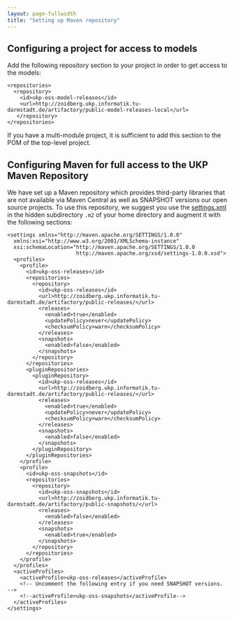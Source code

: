 ```yaml
---
layout: page-fullwidth
title: "Setting up Maven repository"
---
```


## Configuring a project for access to models

Add the following repository section to your project in order to get access to the models:

~~~
<repositories>
  <repository>
    <id>ukp-oss-model-releases</id>
    <url>http://zoidberg.ukp.informatik.tu-darmstadt.de/artifactory/public-model-releases-local</url>
   </repository>
</repositories>
~~~

If you have a multi-module project, it is sufficient to add this section to the POM of the top-level project.

## Configuring Maven for full access to the UKP Maven Repository

We have set up a Maven repository which provides third-party libraries that are not available via Maven Central as well as SNAPSHOT versions our open source projects. To use this repository, we suggest you use the [settings.xml](http://maven.apache.org/settings.html) in the hidden subdirectory `.m2` of your home directory and augment it with the following sections:

~~~
<settings xmlns="http://maven.apache.org/SETTINGS/1.0.0"
  xmlns:xsi="http://www.w3.org/2001/XMLSchema-instance"
  xsi:schemaLocation="http://maven.apache.org/SETTINGS/1.0.0 
                      http://maven.apache.org/xsd/settings-1.0.0.xsd">
  <profiles>
    <profile>
      <id>ukp-oss-releases</id>
      <repositories>
        <repository>
          <id>ukp-oss-releases</id>
          <url>http://zoidberg.ukp.informatik.tu-darmstadt.de/artifactory/public-releases/</url>
          <releases>
            <enabled>true</enabled>
            <updatePolicy>never</updatePolicy>
            <checksumPolicy>warn</checksumPolicy>
          </releases>
          <snapshots>
            <enabled>false</enabled>
          </snapshots>
        </repository>
      </repositories>
      <pluginRepositories>
      	<pluginRepository>
          <id>ukp-oss-releases</id>
          <url>http://zoidberg.ukp.informatik.tu-darmstadt.de/artifactory/public-releases/</url>
          <releases>
            <enabled>true</enabled>
            <updatePolicy>never</updatePolicy>
            <checksumPolicy>warn</checksumPolicy>
          </releases>
          <snapshots>
            <enabled>false</enabled>
          </snapshots>
        </pluginRepository>
      </pluginRepositories>
    </profile>
    <profile>
      <id>ukp-oss-snapshots</id>
      <repositories>
        <repository>
          <id>ukp-oss-snapshots</id>
          <url>http://zoidberg.ukp.informatik.tu-darmstadt.de/artifactory/public-snapshots/</url>
          <releases>
            <enabled>false</enabled>
          </releases>
          <snapshots>
            <enabled>true</enabled>
          </snapshots>
        </repository>
      </repositories>
    </profile>
  </profiles>
  <activeProfiles>
    <activeProfile>ukp-oss-releases</activeProfile>
    <!-- Uncomment the following entry if you need SNAPSHOT versions. -->
    <!--activeProfile>ukp-oss-snapshots</activeProfile-->
  </activeProfiles>
</settings>
~~~